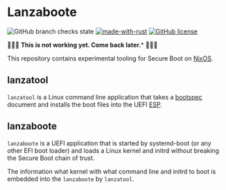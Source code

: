 # Lanzaboote

![GitHub branch checks state](https://img.shields.io/github/checks-status/blitz/lanzaboote/master)
[![made-with-rust](https://img.shields.io/badge/Made%20with-Rust-1f425f.svg)](https://www.rust-lang.org/)
[![GitHub license](https://img.shields.io/github/license/Naereen/StrapDown.js.svg)](https://github.com/Naereen/StrapDown.js/blob/master/LICENSE)

🚧🚧🚧 **This is not working yet. Come back later.*** 🚧🚧🚧

This repository contains experimental tooling for Secure Boot on
[NixOS](https://nixos.org/).

## lanzatool

`lanzatool` is a Linux command line application that takes a
[bootspec](https://github.com/NixOS/rfcs/pull/125) document and
installs the boot files into the UEFI
[ESP](https://en.wikipedia.org/wiki/EFI_system_partition).

## lanzaboote

`lanzaboote` is a UEFI application that is started by systemd-boot (or
any other EFI boot loader) and loads a Linux kernel and initrd without
breaking the Secure Boot chain of trust.

The information what kernel with what command line and initrd to boot
is embedded into the `lanzaboote` by `lanzatool`.

